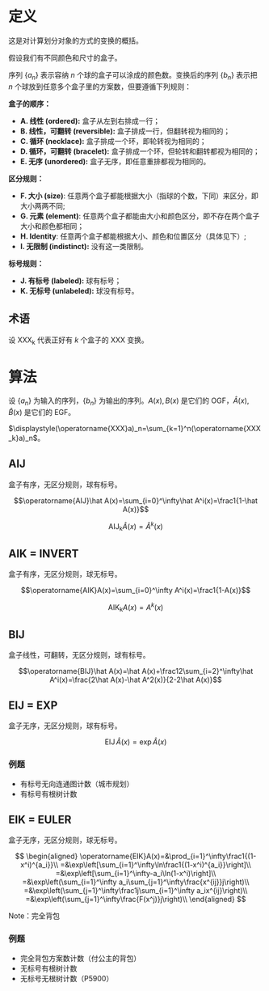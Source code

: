 # 定义

这是对计算划分对象的方式的变换的概括。

假设我们有不同颜色和尺寸的盒子。

序列 $\{a_n\}$ 表示容纳 $n$ 个球的盒子可以涂成的颜色数。变换后的序列 $\{b_n\}$ 表示把 $n$ 个球放到任意多个盒子里的方案数，但要遵循下列规则：

**盒子的顺序：**

- **A. 线性 (ordered):** 盒子从左到右排成一行；
- **B. 线性，可翻转 (reversible):** 盒子排成一行，但翻转视为相同的；
- **C. 循环 (necklace):** 盒子排成一个环，即轮转视为相同的；
- **D. 循环，可翻转 (bracelet):** 盒子排成一个环，但轮转和翻转都视为相同的；
- **E. 无序 (unordered):** 盒子无序，即任意重排都视为相同的。

**区分规则：**

- **F. 大小 (size)**: 任意两个盒子都能根据大小（指球的个数，下同）来区分，即大小两两不同;
- **G. 元素 (element)**: 任意两个盒子都能由大小和颜色区分，即不存在两个盒子大小和颜色都相同；
- **H. Identity**: 任意两个盒子都能根据大小、颜色和位置区分（具体见下）;
- **I. 无限制 (indistinct):** 没有这一类限制。

**标号规则：**

- **J. 有标号 (labeled):** 球有标号；
- **K. 无标号 (unlabeled):** 球没有标号。

## 术语

设 $\operatorname{XXX_k}$ 代表正好有 $k$ 个盒子的 XXX 变换。

# 算法

设 $\{a_n\}$ 为输入的序列，$\{b_n\}$ 为输出的序列。$A(x),B(x)$ 是它们的 OGF，$\hat A(x),\hat B(x)$ 是它们的 EGF。

$\displaystyle(\operatorname{XXX}a)_n=\sum_{k=1}^n(\operatorname{XXX_k}a)_n$。

## AIJ

盒子有序，无区分规则，球有标号。

$$\operatorname{AIJ}\hat A(x)=\sum_{i=0}^\infty\hat A^i(x)=\frac1{1-\hat A(x)}$$

$$\operatorname{AIJ_k}\hat A(x)=\hat A^k(x)$$

## AIK = INVERT

盒子有序，无区分规则，球无标号。

$$\operatorname{AIK}A(x)=\sum_{i=0}^\infty A^i(x)=\frac1{1-A(x)}$$

$$\operatorname{AIK_k}A(x)=A^k(x)$$

## BIJ

盒子线性，可翻转，无区分规则，球有标号。

$$\operatorname{BIJ}\hat A(x)=\hat A(x)+\frac12\sum_{i=2}^\infty\hat A^i(x)=\frac{2\hat A(x)-\hat A^2(x)}{2-2\hat A(x)}$$

## EIJ = EXP

盒子无序，无区分规则，球有标号。

$$\operatorname{EIJ}\hat A(x)=\exp\hat A(x)$$

### 例题

- 有标号无向连通图计数（城市规划）
- 有标号有根树计数

## EIK = EULER

盒子无序，无区分规则，球无标号。

$$
\begin{aligned}
\operatorname{EIK}A(x)=&\prod_{i=1}^\infty\frac1{(1-x^i)^{a_i}}\\
=&\exp\left[\sum_{i=1}^\infty\ln\frac1{(1-x^i)^{a_i}}\right]\\
=&\exp\left[\sum_{i=1}^\infty-a_i\ln(1-x^i)\right]\\
=&\exp\left(\sum_{i=1}^\infty a_i\sum_{j=1}^\infty\frac{x^{ij}}j\right)\\
=&\exp\left(\sum_{j=1}^\infty\frac1j\sum_{i=1}^\infty a_ix^{ij}\right)\\
=&\exp\left(\sum_{j=1}^\infty\frac{F(x^j)}j\right)\\
\end{aligned}
$$

Note：完全背包

### 例题

- 完全背包方案数计数（付公主的背包）
- 无标号有根树计数
- 无标号无根树计数（P5900）